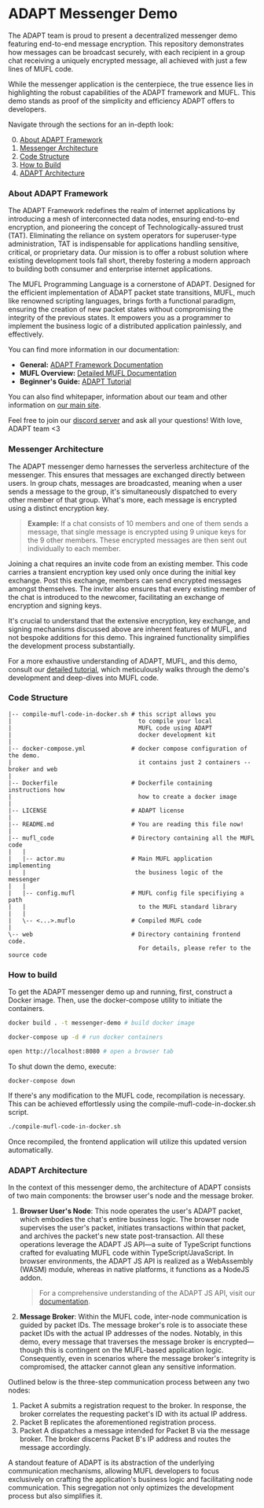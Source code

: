 # ADAPT Messenger Demo

The ADAPT team is proud to present a decentralized messenger demo featuring end-to-end message encryption. This repository demonstrates how messages can be broadcast securely, with each recipient in a group chat receiving a uniquely encrypted message, all achieved with just a few lines of MUFL code. 

While the messenger application is the centerpiece, the true essence lies in highlighting the robust capabilities of the ADAPT framework and MUFL. This demo stands as proof of the simplicity and efficiency ADAPT offers to developers.

Navigate through the sections for an in-depth look:

0. [About ADAPT Framework](#about-adapt-framework)
1. [Messenger Architecture](#messenger-architecture)
2. [Code Structure](#code-structure)
3. [How to Build](#how-to-build)
4. [ADAPT Architecture](#adapt-architecture)

### **About ADAPT Framework**

The ADAPT Framework redefines the realm of internet applications by introducing a mesh of interconnected data nodes, ensuring end-to-end encryption, and pioneering the concept of Technologically-assured trust (TAT). Eliminating the reliance on system operators for superuser-type administration, TAT is indispensable for applications handling sensitive, critical, or proprietary data. Our mission is to offer a robust solution where existing development tools fall short, thereby fostering a modern approach to building both consumer and enterprise internet applications.

The MUFL Programming Language is a cornerstone of ADAPT. Designed for the efficient implementation of ADAPT packet state transitions, MUFL, much like renowned scripting languages, brings forth a functional paradigm, ensuring the creation of new packet states without compromising the integrity of the previous states. It empowers you as a programmer to implement the business logic of a distributed application painlessly, and effectively.

You can find more information in our documentation:
- **General:** [ADAPT Framework Documentation](https://docs.adaptframework.solutions/)
- **MUFL Overview:** [Detailed MUFL Documentation](https://docs.adaptframework.solutions/basic-syntax.html)
- **Beginner's Guide:** [ADAPT Tutorial](https://docs.adaptframework.solutions/detailed-build-example.html)

You can also find whitepaper, information about our team and other information on [our main site](https://www.adaptframework.solutions/).

Feel free to join our [discord server](https://discord.gg/VjKSBS2u7H) and ask all your questions! With love, ADAPT team <3

### **Messenger Architecture**

The ADAPT messenger demo harnesses the serverless architecture of the messenger. This ensures that messages are exchanged directly between users. In group chats, messages are broadcasted, meaning when a user sends a message to the group, it's simultaneously dispatched to every other member of that group. What's more, each message is encrypted using a distinct encryption key.

> **Example:** If a chat consists of 10 members and one of them sends a message, that single message is encrypted using 9 unique keys for the 9 other members. These encrypted messages are then sent out individually to each member.

Joining a chat requires an invite code from an existing member. This code carries a transient encryption key used only once during the initial key exchange. Post this exchange, members can send encrypted messages amongst themselves. The inviter also ensures that every existing member of the chat is introduced to the newcomer, facilitating an exchange of encryption and signing keys.

It's crucial to understand that the extensive encryption, key exchange, and signing mechanisms discussed above are inherent features of MUFL, and not bespoke additions for this demo. This ingrained functionality simplifies the development process substantially.

For a more exhaustive understanding of ADAPT, MUFL, and this demo, consult our [detailed tutorial](link-here), which meticulously walks through the demo's development and deep-dives into MUFL code.

### **Code Structure**

```
|-- compile-mufl-code-in-docker.sh # this script allows you 
|                                    to compile your local
|                                    MUFL code using ADAPT 
|                                    docker development kit
|
|-- docker-compose.yml             # docker compose configuration of the demo.
|                                    it contains just 2 containers -- broker and web
|
|-- Dockerfile                     # Dockerfile containing instructions how 
|                                    how to create a docker image          
|
|-- LICENSE                        # ADAPT license
|
|-- README.md                      # You are reading this file now!
|
|-- mufl_code                      # Directory containing all the MUFL code
|   |
|   |-- actor.mu                   # Main MUFL application implementing 
|   |                               the business logic of the messenger 
|   |
|   |-- config.mufl                # MUFL config file specifiying a path
|   |                                to the MUFL standard library
|   |
|   \-- <...>.muflo                # Compiled MUFL code
|
\-- web                            # Directory containing frontend code.
                                     For details, please refer to the source code
```


### **How to build**

To get the ADAPT messenger demo up and running, first, construct a Docker image. Then, use the docker-compose utility to initiate the containers.

```bash
docker build . -t messenger-demo # build docker image

docker-compose up -d # run docker containers

open http://localhost:8080 # open a browser tab
```

To shut down the demo, execute:

```
docker-compose down
```

If there's any modification to the MUFL code, recompilation is necessary. This can be achieved effortlessly using the compile-mufl-code-in-docker.sh script.

```bash 
./compile-mufl-code-in-docker.sh
```

Once recompiled, the frontend application will utilize this updated version automatically.

### **ADAPT Architecture**

In the context of this messenger demo, the architecture of ADAPT consists of two main components: the browser user's node and the message broker.

1. **Browser User's Node**: This node operates the user's ADAPT packet, which embodies the chat's entire business logic. The browser node supervises the user's packet, initiates transactions within that packet, and archives the packet's new state post-transaction. All these operations leverage the ADAPT JS API—a suite of TypeScript functions crafted for evaluating MUFL code within TypeScript/JavaScript. In browser environments, the ADAPT JS API is realized as a WebAssembly (WASM) module, whereas in native platforms, it functions as a NodeJS addon.

   > For a comprehensive understanding of the ADAPT JS API, visit our [documentation](https://docs.adaptframework.solutions/release/0.1/api-reference.html).

2. **Message Broker**: Within the MUFL code, inter-node communication is guided by packet IDs. The message broker's role is to associate these packet IDs with the actual IP addresses of the nodes. Notably, in this demo, every message that traverses the message broker is encrypted—though this is contingent on the MUFL-based application logic. Consequently, even in scenarios where the message broker's integrity is compromised, the attacker cannot glean any sensitive information.

Outlined below is the three-step communication process between any two nodes:

1. Packet A submits a registration request to the broker. In response, the broker correlates the requesting packet's ID with its actual IP address.
2. Packet B replicates the aforementioned registration process.
3. Packet A dispatches a message intended for Packet B via the message broker. The broker discerns Packet B's IP address and routes the message accordingly.

A standout feature of ADAPT is its abstraction of the underlying communication mechanisms, allowing MUFL developers to focus exclusively on crafting the application's business logic and facilitating node communication. This segregation not only optimizes the development process but also simplifies it.
